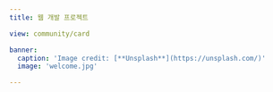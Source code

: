 ```yaml
---
title: 웹 개발 프로젝트

view: community/card

banner:
  caption: 'Image credit: [**Unsplash**](https://unsplash.com/)'
  image: 'welcome.jpg'

---
```

